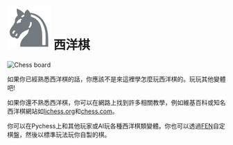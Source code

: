 # ![Chess](https://github.com/gbtami/pychess-variants/blob/master/static/icons/chess.svg) 西洋棋

![Chess board](https://github.com/gbtami/pychess-variants/blob/master/static/images/CVariantsGuide/Chess.png?raw=true)

如果你已經熟悉西洋棋的話，你應該不是來這裡學怎麼玩西洋棋的。玩玩其他變體吧!

如果你還不熟悉西洋棋，你可以在網路上找到許多相關教學，例如維基百科或知名西洋棋網站如[lichess.org](https://lichess.org/)和[chess.com](https://www.chess.com/)。

你可以在Pychess上和其他玩家或AI玩各種西洋棋類變體。你也可以透過[FEN](https://en.wikipedia.org/wiki/Forsyth%E2%80%93Edwards_Notation)自定棋盤，然後以標準玩法玩你自製的棋。
